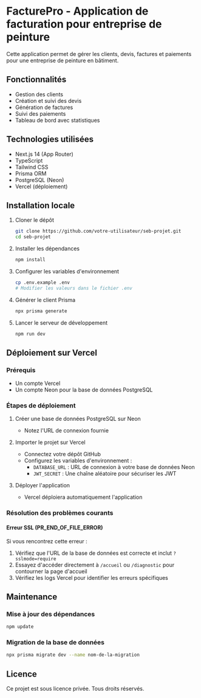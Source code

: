# FacturePro - Application de facturation pour entreprise de peinture

Cette application permet de gérer les clients, devis, factures et paiements pour une entreprise de peinture en bâtiment.

## Fonctionnalités

- Gestion des clients
- Création et suivi des devis
- Génération de factures
- Suivi des paiements
- Tableau de bord avec statistiques

## Technologies utilisées

- Next.js 14 (App Router)
- TypeScript
- Tailwind CSS
- Prisma ORM
- PostgreSQL (Neon)
- Vercel (déploiement)

## Installation locale

1. Cloner le dépôt
   ```bash
   git clone https://github.com/votre-utilisateur/seb-projet.git
   cd seb-projet
   ```

2. Installer les dépendances
   ```bash
   npm install
   ```

3. Configurer les variables d'environnement
   ```bash
   cp .env.example .env
   # Modifier les valeurs dans le fichier .env
   ```

4. Générer le client Prisma
   ```bash
   npx prisma generate
   ```

5. Lancer le serveur de développement
   ```bash
   npm run dev
   ```

## Déploiement sur Vercel

### Prérequis

- Un compte Vercel
- Un compte Neon pour la base de données PostgreSQL

### Étapes de déploiement

1. Créer une base de données PostgreSQL sur Neon
   - Notez l'URL de connexion fournie

2. Importer le projet sur Vercel
   - Connectez votre dépôt GitHub
   - Configurez les variables d'environnement :
     - `DATABASE_URL` : URL de connexion à votre base de données Neon
     - `JWT_SECRET` : Une chaîne aléatoire pour sécuriser les JWT

3. Déployer l'application
   - Vercel déploiera automatiquement l'application

### Résolution des problèmes courants

#### Erreur SSL (PR_END_OF_FILE_ERROR)

Si vous rencontrez cette erreur :

1. Vérifiez que l'URL de la base de données est correcte et inclut `?sslmode=require`
2. Essayez d'accéder directement à `/accueil` ou `/diagnostic` pour contourner la page d'accueil
3. Vérifiez les logs Vercel pour identifier les erreurs spécifiques

## Maintenance

### Mise à jour des dépendances

```bash
npm update
```

### Migration de la base de données

```bash
npx prisma migrate dev --name nom-de-la-migration
```

## Licence

Ce projet est sous licence privée. Tous droits réservés.
